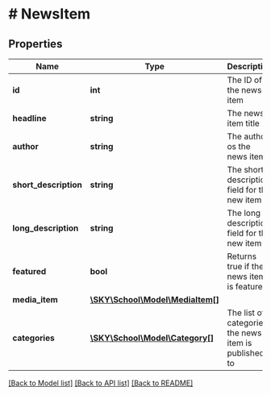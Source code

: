 # # NewsItem

## Properties

Name | Type | Description | Notes
------------ | ------------- | ------------- | -------------
**id** | **int** | The ID of the news item | [optional]
**headline** | **string** | The news item title | [optional]
**author** | **string** | The author os the news item | [optional]
**short_description** | **string** | The short description field for the new item | [optional]
**long_description** | **string** | The long description field for the new item | [optional]
**featured** | **bool** | Returns true if the news item is featured | [optional]
**media_item** | [**\SKY\School\Model\MediaItem[]**](MediaItem.md) |  | [optional]
**categories** | [**\SKY\School\Model\Category[]**](Category.md) | The list of categories the news item is published to | [optional]

[[Back to Model list]](../../README.md#models) [[Back to API list]](../../README.md#endpoints) [[Back to README]](../../README.md)
